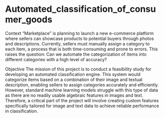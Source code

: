 # Automated_classification_of_consumer_goods

Context
“Marketplace” is planning to launch a new e-commerce platform where sellers can showcase products to potential buyers through photos and descriptions. Currently, sellers must manually assign a category to each item, a process that is both time-consuming and prone to errors. This raises the question: Can we automate the categorization of items into different categories with a high level of accuracy?

Objective
The mission of this project is to conduct a feasibility study for developing an automated classification engine. This system would categorize items based on a combination of their image and textual description, enabling sellers to assign categories accurately and efficiently. However, standard machine learning models struggle with this type of data as there are no readily usable algebraic features in images and text. Therefore, a critical part of the project will involve creating custom features specifically tailored for image and text data to achieve reliable performance in classification.

